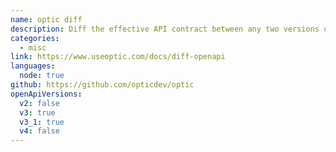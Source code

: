 ```yaml
---
name: optic diff
description: Diff the effective API contract between any two versions of your OpenAPI description. Exit 1 on breaking changes.
categories:
  - misc
link: https://www.useoptic.com/docs/diff-openapi
languages:
  node: true
github: https://github.com/opticdev/optic
openApiVersions:
  v2: false
  v3: true
  v3_1: true
  v4: false
---
```

